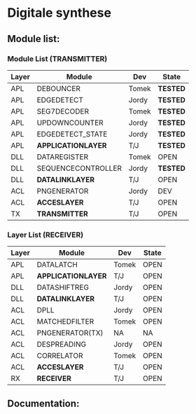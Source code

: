 # Digitale synthese

## Module list:

### Module List (TRANSMITTER)

| Layer   | Module                        | Dev             | State      |
| ------- | ----------------------------- | --------------- | -----------|
| APL     | DEBOUNCER		          | Tomek           | **TESTED** |
| APL     | EDGEDETECT                    | Jordy           | **TESTED** |
| APL     | SEG7DECODER                   | Tomek           | **TESTED** |
| APL     | UPDOWNCOUNTER                 | Jordy           | **TESTED** |
| APL     | EDGEDETECT_STATE              | Jordy           | **TESTED** |
| APL     | **APPLICATIONLAYER**          | T/J             | **TESTED** |
| DLL     | DATAREGISTER	          | Tomek           | OPEN       |
| DLL     | SEQUENCECONTROLLER            | Jordy           | **TESTED** |
| DLL     | **DATALINKLAYER**             | T/J             | OPEN       |
| ACL	  | PNGENERATOR		          | Jordy           | DEV        |
| ACL     | **ACCESLAYER**	          | T/J	            | OPEN       |
| TX      | **TRANSMITTER**               | T/J             | OPEN       |

### Layer List (RECEIVER)

| Layer   | Module                        | Dev             | State      |
| ------- | ----------------------------- | --------------- | -----------|
| APL     | DATALATCH                     | Tomek           | OPEN       |
| APL     | **APPLICATIONLAYER**          | T/J             | OPEN       |
| DLL     | DATASHIFTREG	          | Jordy           | OPEN       |
| DLL     | **DATALINKLAYER**             | T/J             | OPEN       |
| ACL     | DPLL                          | Jordy           | OPEN       |
| ACL     | MATCHEDFILTER	          | Tomek           | OPEN       |
| ACL     | PNGENERATOR(TX)               | NA              | NA         |
| ACL     | DESPREADING			  | Jordy           | OPEN       |
| ACL     | CORRELATOR		          | Tomek           | OPEN       |
| ACL     | **ACCESLAYER**                | T/J             | OPEN       |
| RX      | **RECEIVER**                  | T/J             | OPEN       |

## Documentation:


